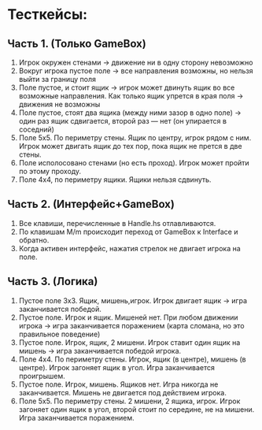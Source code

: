 # Тесткейсы:
## Часть 1. (Только GameBox)
1. Игрок окружен стенами -> движение ни в одну сторону невозможно
2. Вокруг игрока пустое поле -> все направления возможны, но нельзя выйти за границу поля
3. Поле пустое, и стоит ящик -> игрок может двинуть ящик во все возможные направления. Как только ящик упрется в края поля -> движения не возможны
4. Поле пустое, стоят два ящика (между ними зазор в одно поле) -> один раз ящик сдвигается, второй раз — нет (он упирается в соседний)
5. Поле 5х5. По периметру стены. Ящик по центру, игрок рядом с ним. Игрок может двигать ящик до тех пор, пока ящик не прется в две стены.
6. Поле исполосовано стенами (но есть проход). Игрок может пройти по этому проходу.
7. Поле 4x4, по периметру ящики. Ящики нельзя сдвинуть.

## Часть 2. (Интерфейс+GameBox)
1. Все клавиши, перечисленные в Handle.hs отлавливаются.
2. По клавишам M/m происходит переход от GameBox к Interface и обратно.
3. Когда активен интерфейс, нажатия стрелок не двигает игрока на поле.

## Часть 3. (Логика)
1. Пустое поле 3х3. Ящик, мишень,игрок. Игрок двигает ящик -> игра заканчивается победой.
2. Пустое поле. Игрок и ящик. Мишеней нет. При любом движении игрока -> игра заканчивается поражением (карта сломана, но это правильное поведение)
3. Пустое поле. Игрок, ящик, 2 мишени. Игрок ставит один ящик на мишень -> игра заканчивается победой игрока.
4. Поле 4х4. По периметру стены. Игрок, ящик (в центре), мишень (в центре). Игрок загоняет ящик в угол. Игра заканчивается проигрышем.
5. Пустое поле. Игрок, мишень. Ящиков нет. Игра никогда не заканчивается. Мишень не двигается под действием игрока.
6. Поле 5х5. По периметру стены. 2 мишени, 2 ящика, игрок. Игрок загоняет один ящик в угол, второй стоит по середине, не на мишени. Игра заканчивается поражением.

